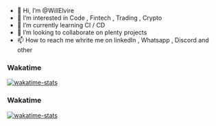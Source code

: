 - 👋 Hi, I’m @WillElvire
- 👀 I’m interested in Code , Fintech , Trading , Crypto
- 🌱 I’m currently learning  CI / CD 
- 💞️ I’m looking to collaborate on plenty projects
- 📫 How to reach me whrite me on linkedIn , Whatsapp , Discord and other

### Wakatime
[![wakatime-stats](https://wakatime.com/share/@a4f08733-672f-4779-8f49-7b5eb8d944e5/e6aa4516-0300-4900-af17-1abbfedfd33b.svg)]( https://wakatime.com/)
<!---
WillElvire/WillElvire is a ✨ special ✨ repository because its `README.md` (this file) appears on your GitHub profile.
You can click the Preview link to take a look at your changes.
--->
### Wakatime
[![wakatime-stats](https://wakatime.com/share/@a4f08733-672f-4779-8f49-7b5eb8d944e5/fb88ccb7-af9e-4d05-9084-455dcfd86c95.svg)]( https://wakatime.com/)
